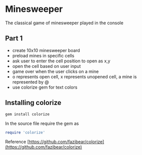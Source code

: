 Minesweeper
===========
The classical game of minesweeper played in the console

Part 1
------
- create 10x10 minesweeper board
- preload mines in specific cells
- ask user to enter the cell position to open as x,y
- open the cell based on user input 
- game over when the user clicks on a mine
- o represents open cell, x represents unopened cell, a mine is represented by @ 
- use colorize gem for text colors

Installing colorize
----------
`gem install colorize`

In the source file require the gem as
```ruby
require 'colorize' 
```
Reference [https://github.com/fazibear/colorize](https://github.com/fazibear/colorize)
